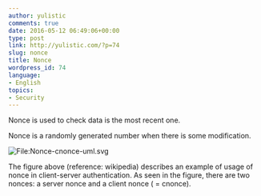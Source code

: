 ```yaml
---
author: yulistic
comments: true
date: 2016-05-12 06:49:06+00:00
type: post
link: http://yulistic.com/?p=74
slug: nonce
title: Nonce
wordpress_id: 74
language:
- English
topics:
- Security
---
```


Nonce is used to check data is the most recent one.

Nonce is a randomly generated number when there is some modification.

![File:Nonce-cnonce-uml.svg](http://upload.wikimedia.org/wikipedia/commons/thumb/4/4f/Nonce-cnonce-uml.svg/345px-Nonce-cnonce-uml.svg.png)

The figure above (reference: wikipedia) describes an example of usage of nonce in client-server authentication. As seen in the figure, there are two nonces: a server nonce and a client nonce ( = cnonce).


